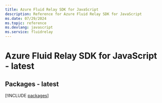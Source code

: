 ```yaml
---
title: Azure Fluid Relay SDK for JavaScript
description: Reference for Azure Fluid Relay SDK for JavaScript
ms.date: 07/29/2024
ms.topic: reference
ms.devlang: javascript
ms.service: fluidrelay
---
```

# Azure Fluid Relay SDK for JavaScript - latest
## Packages - latest
[!INCLUDE [packages](fluid-relay-index.md)]